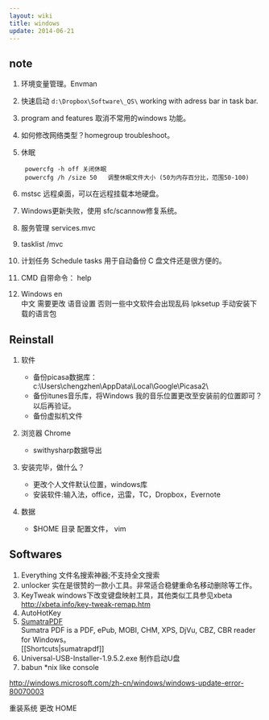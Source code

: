 ```yaml
---
layout: wiki
title: windows
update: 2014-06-21
---
```


## note
1. 环境变量管理。Envman
2. 快速启动 `d:\Dropbox\Software\_QS\` working with adress bar in task bar.
3. program and features 取消不常用的windows 功能。
4. 如何修改网络类型？homegroup troubleshoot。
5. 休眠

        powercfg -h off 关闭休眠
        powercfg /h /size 50   调整休眠文件大小 (50为内存百分比，范围50-100)

6. mstsc 远程桌面，可以在远程挂载本地硬盘。
7. Windows更新失败，使用 sfc/scannow修复系统。
8. 服务管理 services.mvc
9. tasklist /mvc
10. 计划任务 Schedule tasks 用于自动备份 C 盘文件还是很方便的。
11. CMD 自带命令： help
12. Windows en   
    中文 需要更改 语音设置 否则一些中文软件会出现乱码
    lpksetup 手动安装下载的语言包



## Reinstall
1. 软件
   - 备份picasa数据库：c:\Users\chengzhen\AppData\Local\Google\Picasa2\ 
   - 备份itunes音乐库，将Windows 我的音乐位置更改至安装前的位置即可？以后再验证。
   - 备份虚拟机文件

2. 浏览器 Chrome
   - swithysharp数据导出

3. 安装完毕，做什么？
   - 更改个人文件默认位置，windows库
   - 安装软件:输入法，office，迅雷，TC，Dropbox，Evernote
4. 数据
   - $HOME 目录 配置文件， vim

## Softwares
1. Everything
文件名搜索神器;不支持全文搜索
2. unlocker
实在是很赞的一款小工具。非常适合稳健重命名移动删除等工作。
3. KeyTweak
windows下改变键盘映射工具，其他类似工具参见xbeta
http://xbeta.info/key-tweak-remap.htm
4. AutoHotKey
5. [SumatraPDF](http://blog.kowalczyk.info/software/sumatrapdf/free-pdf-reader.html)  
   Sumatra PDF is a PDF, ePub, MOBI, CHM, XPS, DjVu, CBZ, CBR reader for Windows。  
   [[Shortcuts|sumatrapdf]]
6. Universal-USB-Installer-1.9.5.2.exe 制作启动U盘
7. babun  \*nix like console


http://windows.microsoft.com/zh-cn/windows/windows-update-error-80070003

重装系统 更改 HOME
